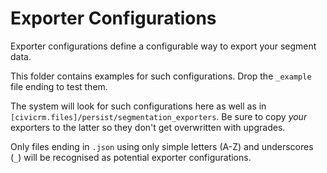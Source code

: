 # Exporter Configurations

Exporter configurations define a configurable way to export your segment data.

This folder contains examples for such configurations. Drop the ``_example`` file ending to test them.

The system will look for such configurations here as well as in ``[civicrm.files]/persist/segmentation_exporters``. Be sure to copy *your* exporters to the latter so they don't get overwritten with upgrades.

Only files ending in ``.json`` using only simple letters (A-Z) and underscores (``_``) will be recognised as potential exporter configurations.